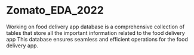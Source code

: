 # Zomato_EDA_2022
Working on food delivery app database is a comprehensive collection of tables that store all the important information related to the food delivery app This database ensures seamless and efficient operations for the food delivery app.
